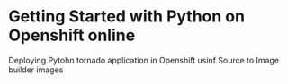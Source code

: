 # Getting Started with Python on Openshift online

Deploying Pytohn tornado application in Openshift usinf Source to Image builder images


